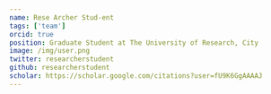 ```yaml
---
name: Rese Archer Stud-ent
tags: ['team']
orcid: true
position: Graduate Student at The University of Research, City
image: /img/user.png
twitter: researcherstudent
github: researcherstudent
scholar: https://scholar.google.com/citations?user=fU9K6GgAAAAJ
---
```

